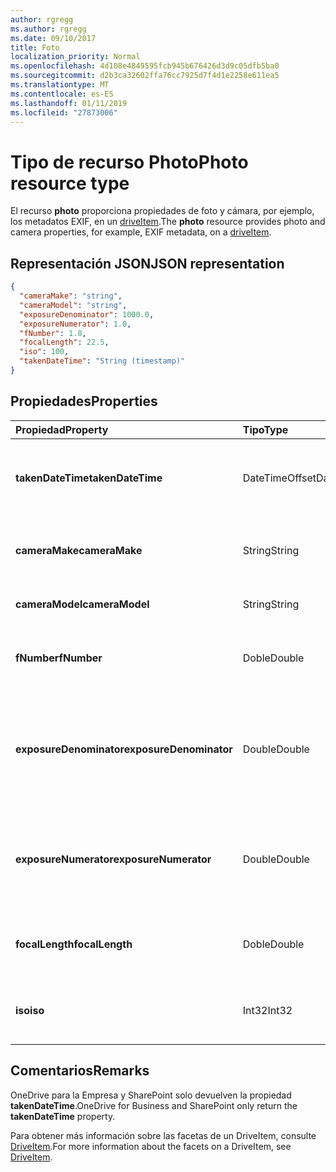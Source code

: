 ```yaml
---
author: rgregg
ms.author: rgregg
ms.date: 09/10/2017
title: Foto
localization_priority: Normal
ms.openlocfilehash: 4d108e4849595fcb945b676426d3d9c05dfb5ba0
ms.sourcegitcommit: d2b3ca32602ffa76cc7925d7f4d1e2258e611ea5
ms.translationtype: MT
ms.contentlocale: es-ES
ms.lasthandoff: 01/11/2019
ms.locfileid: "27873006"
---
```

# <a name="photo-resource-type"></a><span data-ttu-id="92c9e-102">Tipo de recurso Photo</span><span class="sxs-lookup"><span data-stu-id="92c9e-102">Photo resource type</span></span>

<span data-ttu-id="92c9e-103">El recurso **photo** proporciona propiedades de foto y cámara, por ejemplo, los metadatos EXIF, en un [driveItem](driveitem.md).</span><span class="sxs-lookup"><span data-stu-id="92c9e-103">The **photo** resource provides photo and camera properties, for example, EXIF metadata, on a [driveItem](driveitem.md).</span></span>

## <a name="json-representation"></a><span data-ttu-id="92c9e-104">Representación JSON</span><span class="sxs-lookup"><span data-stu-id="92c9e-104">JSON representation</span></span>

<!-- {
  "blockType": "resource",
  "optionalProperties": [  ],
  "@odata.type": "microsoft.graph.photo"
}-->

```json
{
  "cameraMake": "string",
  "cameraModel": "string",
  "exposureDenominator": 1000.0,
  "exposureNumerator": 1.0,
  "fNumber": 1.8,
  "focalLength": 22.5,
  "iso": 100,
  "takenDateTime": "String (timestamp)"
}
```

## <a name="properties"></a><span data-ttu-id="92c9e-105">Propiedades</span><span class="sxs-lookup"><span data-stu-id="92c9e-105">Properties</span></span>

| <span data-ttu-id="92c9e-106">Propiedad</span><span class="sxs-lookup"><span data-stu-id="92c9e-106">Property</span></span>                | <span data-ttu-id="92c9e-107">Tipo</span><span class="sxs-lookup"><span data-stu-id="92c9e-107">Type</span></span>           | <span data-ttu-id="92c9e-108">Descripción</span><span class="sxs-lookup"><span data-stu-id="92c9e-108">Description</span></span>
|:------------------------|:---------------|:----------------------------------
| <span data-ttu-id="92c9e-109">**takenDateTime**</span><span class="sxs-lookup"><span data-stu-id="92c9e-109">**takenDateTime**</span></span>       | <span data-ttu-id="92c9e-110">DateTimeOffset</span><span class="sxs-lookup"><span data-stu-id="92c9e-110">DateTimeOffset</span></span> | <span data-ttu-id="92c9e-p101">Representa la fecha y hora en que se tomó la foto. Solo lectura.</span><span class="sxs-lookup"><span data-stu-id="92c9e-p101">Represents the date and time the photo was taken. Read-only.</span></span>
| <span data-ttu-id="92c9e-113">**cameraMake**</span><span class="sxs-lookup"><span data-stu-id="92c9e-113">**cameraMake**</span></span>          | <span data-ttu-id="92c9e-114">String</span><span class="sxs-lookup"><span data-stu-id="92c9e-114">String</span></span>         | <span data-ttu-id="92c9e-p102">Fabricante de la cámara. Solo lectura.</span><span class="sxs-lookup"><span data-stu-id="92c9e-p102">Camera manufacturer. Read-only.</span></span>
| <span data-ttu-id="92c9e-117">**cameraModel**</span><span class="sxs-lookup"><span data-stu-id="92c9e-117">**cameraModel**</span></span>         | <span data-ttu-id="92c9e-118">String</span><span class="sxs-lookup"><span data-stu-id="92c9e-118">String</span></span>         | <span data-ttu-id="92c9e-p103">Modelo de la cámara. Solo lectura.</span><span class="sxs-lookup"><span data-stu-id="92c9e-p103">Camera model. Read-only.</span></span>
| <span data-ttu-id="92c9e-121">**fNumber**</span><span class="sxs-lookup"><span data-stu-id="92c9e-121">**fNumber**</span></span>             | <span data-ttu-id="92c9e-122">Doble</span><span class="sxs-lookup"><span data-stu-id="92c9e-122">Double</span></span>         | <span data-ttu-id="92c9e-p104">Valor punto F de la cámara. Solo lectura.</span><span class="sxs-lookup"><span data-stu-id="92c9e-p104">The F-stop value from the camera. Read-only.</span></span>
| <span data-ttu-id="92c9e-125">**exposureDenominator**</span><span class="sxs-lookup"><span data-stu-id="92c9e-125">**exposureDenominator**</span></span> | <span data-ttu-id="92c9e-126">Double</span><span class="sxs-lookup"><span data-stu-id="92c9e-126">Double</span></span>         | <span data-ttu-id="92c9e-p105">Denominador de la fracción de tiempo de exposición de la cámara. Solo lectura.</span><span class="sxs-lookup"><span data-stu-id="92c9e-p105">The denominator for the exposure time fraction from the camera. Read-only.</span></span>
| <span data-ttu-id="92c9e-129">**exposureNumerator**</span><span class="sxs-lookup"><span data-stu-id="92c9e-129">**exposureNumerator**</span></span>   | <span data-ttu-id="92c9e-130">Double</span><span class="sxs-lookup"><span data-stu-id="92c9e-130">Double</span></span>         | <span data-ttu-id="92c9e-p106">Numerador de la fracción de tiempo de exposición de la cámara. Solo lectura.</span><span class="sxs-lookup"><span data-stu-id="92c9e-p106">The numerator for the exposure time fraction from the camera. Read-only.</span></span>
| <span data-ttu-id="92c9e-133">**focalLength**</span><span class="sxs-lookup"><span data-stu-id="92c9e-133">**focalLength**</span></span>         | <span data-ttu-id="92c9e-134">Doble</span><span class="sxs-lookup"><span data-stu-id="92c9e-134">Double</span></span>         | <span data-ttu-id="92c9e-p107">Distancia focal de la cámara. Solo lectura.</span><span class="sxs-lookup"><span data-stu-id="92c9e-p107">The focal length from the camera. Read-only.</span></span>
| <span data-ttu-id="92c9e-137">**iso**</span><span class="sxs-lookup"><span data-stu-id="92c9e-137">**iso**</span></span>                 | <span data-ttu-id="92c9e-138">Int32</span><span class="sxs-lookup"><span data-stu-id="92c9e-138">Int32</span></span>          | <span data-ttu-id="92c9e-p108">El valor ISO de la cámara. Solo lectura.</span><span class="sxs-lookup"><span data-stu-id="92c9e-p108">The ISO value from the camera. Read-only.</span></span>

## <a name="remarks"></a><span data-ttu-id="92c9e-141">Comentarios</span><span class="sxs-lookup"><span data-stu-id="92c9e-141">Remarks</span></span>

<span data-ttu-id="92c9e-142">OneDrive para la Empresa y SharePoint solo devuelven la propiedad **takenDateTime**.</span><span class="sxs-lookup"><span data-stu-id="92c9e-142">OneDrive for Business and SharePoint only return the **takenDateTime** property.</span></span>

<span data-ttu-id="92c9e-143">Para obtener más información sobre las facetas de un DriveItem, consulte [DriveItem](driveitem.md).</span><span class="sxs-lookup"><span data-stu-id="92c9e-143">For more information about the facets on a DriveItem, see [DriveItem](driveitem.md).</span></span>
<!-- {
  "type": "#page.annotation",
  "description": "The photo facet provides details about the camera and settings on the camera for photos.",
  "keywords": "camera make,camera model, exposure, f-stop, iso",
  "section": "documentation",
  "tocPath": "Facets/Photo"
} -->
